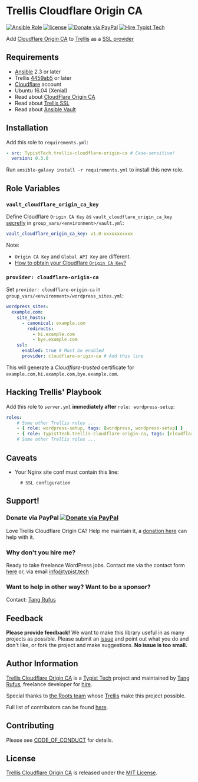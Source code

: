 # Trellis Cloudflare Origin CA

[![Ansible Role](https://img.shields.io/ansible/role/20120.svg)](https://galaxy.ansible.com/TypistTech/trellis-cloudflare-origin-ca/)
[![license](https://img.shields.io/github/license/TypistTech/trellis-cloudflare-origin-ca.svg)](https://github.com/TypistTech/trellis-cloudflare-origin-ca/blob/master/LICENSE)
[![Donate via PayPal](https://img.shields.io/badge/Donate-PayPal-blue.svg)](https://www.typist.tech/donate/sunny/)
[![Hire Typist Tech](https://img.shields.io/badge/Hire-Typist%20Tech-ff69b4.svg)](https://www.typist.tech/contact/)

Add [Cloudflare Origin CA](https://blog.cloudflare.com/cloudflare-ca-encryption-origin/) to [Trellis](https://github.com/roots/trellis) as a [SSL provider](https://roots.io/trellis/docs/ssl/)

## Requirements

* [Ansible](http://docs.ansible.com/ansible/latest/intro_installation.html) 2.3 or later
* Trellis [4459ab5](https://github.com/roots/trellis/commit/4459ab5b9eb7f7cd235debb62eab23ba18820b72) or later
* [Cloudflare](https://www.cloudflare.com/) account
* Ubuntu 16.04 (Xenial)
* Read about [CloudFlare Origin CA](https://blog.cloudflare.com/cloudflare-ca-encryption-origin/#iiobtainyourcertificateapitoken)
* Read about [Trellis SSL](https://roots.io/trellis/docs/ssl/)
* Read about [Ansible Vault](https://roots.io/trellis/docs/vault/)

## Installation

Add this role to `requirements.yml`:

```yaml
- src: TypistTech.trellis-cloudflare-origin-ca # Case-sensitive!
  version: 0.3.0
```

Run `ansible-galaxy install -r requirements.yml` to install this new role.

## Role Variables

### `vault_cloudflare_origin_ca_key`

Define Cloudflare `Origin CA Key` as `vault_cloudflare_origin_ca_key` [secretly](https://roots.io/trellis/docs/vault/) in `group_vars/<environment>/vault.yml`:

```yaml
vault_cloudflare_origin_ca_key: v1.0-xxxxxxxxxxx
```

Note:
* `Origin CA Key` and `Global API Key` are different.
* [How to obtain your Cloudflare `Origin CA Key`?](https://blog.cloudflare.com/cloudflare-ca-encryption-origin/#iiobtainyourcertificateapitoken)

### `provider: cloudflare-origin-ca`
Set `provider: cloudflare-origin-ca` in `group_vars/<environment>/wordpress_sites.yml`:

```yaml
wordpress_sites:
  example.com:
    site_hosts:
      - canonical: example.com
        redirects:
          - hi.example.com
          - bye.example.com
    ssl:
      enabled: true # Must be enabled
      provider: cloudflare-origin-ca # Add this line
```

This will generate a *Cloudflare-trusted* certificate for `example.com,hi.example.com,bye.example.com`.

## Hacking Trellis' Playbook

Add this role to `server.yml` **immediately after** `role: wordpress-setup`:

```yaml
roles:
    # Some other Trellis roles ...
    - { role: wordpress-setup, tags: [wordpress, wordpress-setup] }
    - { role: TypistTech.trellis-cloudflare-origin-ca, tags: [cloudflare-origin-ca, wordpress-setup] } # Case-sensitive!
    # Some other Trellis roles ...
```

## Caveats

* Your Nginx site conf must contain this line:
    ```
      # SSL configuration
    ```

## Support!

### Donate via PayPal [![Donate via PayPal](https://img.shields.io/badge/Donate-PayPal-blue.svg)](https://www.typist.tech/donate/trellis-cloudflare-origin-ca/)

Love Trellis Cloudflare Origin CA? Help me maintain it, a [donation here](https://www.typist.tech/donate/trellis-cloudflare-origin-ca/) can help with it.

### Why don't you hire me?

Ready to take freelance WordPress jobs. Contact me via the contact form [here](https://www.typist.tech/contact/) or, via email [info@typist.tech](mailto:info@typist.tech)

### Want to help in other way? Want to be a sponsor?

Contact: [Tang Rufus](mailto:tangrufus@gmail.com)

## Feedback

**Please provide feedback!** We want to make this library useful in as many projects as possible.
Please submit an [issue](https://github.com/TypistTech/trellis-cloudflare-origin-ca/issues/new) and point out what you do and don't like, or fork the project and make suggestions.
**No issue is too small.**

## Author Information

[Trellis Cloudflare Origin CA](https://github.com/TypistTech/trellis-cloudflare-origin-ca) is a [Typist Tech](https://www.typist.tech) project and maintained by [Tang Rufus](https://twitter.com/Tangrufus), freelance developer for [hire](https://www.typist.tech/contact/).

Special thanks to [the Roots team](https://roots.io/about/) whose [Trellis](https://github.com/roots/trellis) make this project possible.

Full list of contributors can be found [here](https://github.com/TypistTech/trellis-cloudflare-origin-ca/graphs/contributors).

## Contributing

Please see [CODE_OF_CONDUCT](./CODE_OF_CONDUCT.md) for details.

## License

[Trellis Cloudflare Origin CA](https://github.com/TypistTech/trellis-cloudflare-origin-ca) is released under the [MIT License](https://opensource.org/licenses/MIT).
